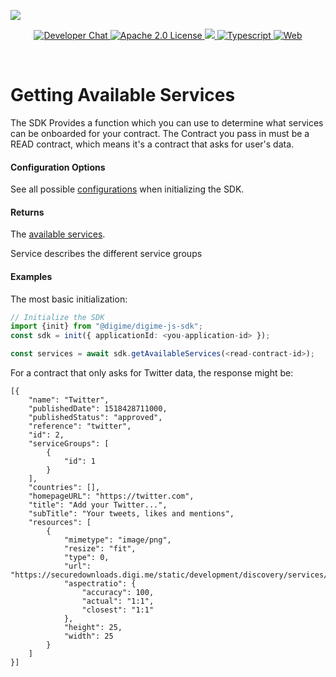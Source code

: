 ![](https://securedownloads.digi.me/partners/digime/SDKReadmeBanner.png)
<p align="center">
    <a href="https://developers.digi.me/slack/join">
        <img src="https://img.shields.io/badge/chat-slack-blueviolet.svg" alt="Developer Chat">
    </a>
    <a href="LICENSE">
        <img src="https://img.shields.io/badge/license-apache 2.0-blue.svg" alt="Apache 2.0 License">
    </a>
    <a href="#">
    	<img src="https://img.shields.io/badge/build-passing-brightgreen.svg">
    </a>
    <a href="https://www.typescriptlang.org/">
        <img src="https://img.shields.io/badge/language-typescript-ff69b4.svg" alt="Typescript">
    </a>
    <a href="https://developers.digi.me/">
        <img src="https://img.shields.io/badge/web-digi.me-red.svg" alt="Web">
    </a>
</p>

<br>

# Getting Available Services

The SDK Provides a function which you can use to determine what services can be onboarded for your contract.
The Contract you pass in must be a READ contract, which means it's a contract that asks for user's data.

#### Configuration Options
See all possible [configurations](../../interfaces/types.sdkconfiguration.html) when initializing the SDK.

#### Returns
The [available services](../../interfaces/types.getavailableservicesresponse.html).

Service describes the different service groups

#### Examples
The most basic initialization:
```typescript
// Initialize the SDK
import {init} from "@digime/digime-js-sdk";
const sdk = init({ applicationId: <you-application-id> });

const services = await sdk.getAvailableServices(<read-contract-id>);
```

For a contract that only asks for Twitter data, the response might be:
```
[{
    "name": "Twitter",
    "publishedDate": 1518428711000,
    "publishedStatus": "approved",
    "reference": "twitter",
    "id": 2,
    "serviceGroups": [
        {
            "id": 1
        }
    ],
    "countries": [],
    "homepageURL": "https://twitter.com",
    "title": "Add your Twitter...",
    "subTitle": "Your tweets, likes and mentions",
    "resources": [
        {
            "mimetype": "image/png",
            "resize": "fit",
            "type": 0,
            "url": "https://securedownloads.digi.me/static/development/discovery/services/twitter/icon25x25.png",
            "aspectratio": {
                "accuracy": 100,
                "actual": "1:1",
                "closest": "1:1"
            },
            "height": 25,
            "width": 25
        }
    ]
}]
```
